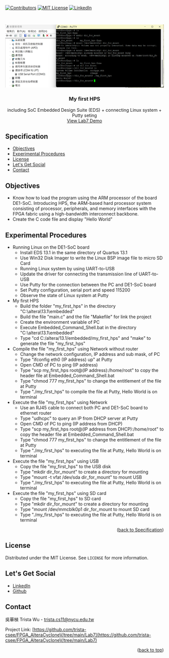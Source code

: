 <a name="readme-top"></a>
<!-- PROJECT SHIELDS -->
[![Contributors][contributors-shield]]()
[![MIT License][license-shield]][license-url]
[![LinkedIn][linkedin-shield]][linkedin-url]

<!-- PROJECT LOGO -->
<br />
<p align="center">
  <a href="https://github.com/trista-csee/FPGA_AlteraCycloneV/tree/main/Lab7">
    <img src="https://github.com/trista-csee/FPGA_AlteraCycloneV/blob/main/images/Lab7-Logo.png" alt="Logo">
  </a>

  <h3 align="center">My first HPS</h3>

  <p align="center">
    including SoC Embedded Design Suite (EDS) + connecting Linux system + Putty seting
    <br />
    <a href="https://github.com/trista-csee/FPGA_AlteraCycloneV/tree/main/LabsDemo/Lab7">View Lab7 Demo</a>
  </p>
</p>


<a name="Spec"></a>
<!-- Specification -->
## Specification

* [Objectives](#objectives)
* [Experimental Procedures](#experimental-procedures)
* [License](#license)
* [Let's Get Social](#lets-get-social)
* [Contact](#contact)


<!-- Objectives -->
## Objectives

* Know how to load the program using the ARM processor of the board DE1-SoC. Introducing HPS, the ARM-based hard processor system consisting of processor, peripherals, and memory interfaces with the FPGA fabric using a high-bandwidth interconnect backbone.
* Create the C code file and display "Hello World"


<!-- Experimental Procedures -->
## Experimental Procedures

* Running Linux on the DE1-SoC board
  * Install EDS 13.1 in the same directory of Quartus 13.1
  * Use Win32 Disk Imager to write the Linux BSP image file to micro SD Card
  * Running Linux system by using UART-to-USB
  * Update the driver for connecting the transmission line of UART-to-USB
  * Use Putty for the connection between the PC and DE1-SoC board
  * Set Putty configuration, serial port and speed 115200
  * Observe the state of Linux system at Putty
* My first HPS
  * Build the folder "my_first_hps" in the directory "C:\altera\13.1\embedded\"
  * Build the file "main.c" and the file "Makefile" for link the project
  * Create the environment variable of PC
  * Execute Embedded_Command_Shell.bat in the directory "C:\altera\13.1\embedded\"
  * Type "cd C:/altera/13.1/embedded/my_first_hps" and "make" to generate the file "my_first_hps"
* Compile the file "my_first_hps" using Network without router 
  * Change the network configuration, IP address and sub mask, of PC
  * Type "ifconfig eth0 (IP address) up" at Putty
  * Open CMD of PC to ping (IP address)
  * Type "scp my_first_hps root@(IP address):/home/root" to copy the header file at Embedded_Command_Shell.bat
  * Type "chmod 777 my_first_hps" to change the entitlement of the file at Putty
  * Type "./my_first_hps" to compile the file at Putty, Hello World is on terminal
* Execute the file "my_first_hps" using Network
  * Use an RJ45 cable to connect both PC and DE1-SoC board to ethernet router
  * Type "udhcpc" to query an IP from DHCP server at Putty
  * Open CMD of PC to ping (IP address from DHCP)
  * Type "scp my_first_hps root@(IP address from DHCP):/home/root" to copy the header file at Embedded_Command_Shell.bat
  * Type "chmod 777 my_first_hps" to change the entitlement of the file at Putty
  * Type "./my_first_hps" to executing the file at Putty, Hello World is on terminal
* Execute the file "my_first_hps" using USB
  * Copy the file "my_first_hps" to the USB disk
  * Type "mkdir dir_for_mount" to create a directory for mounting
  * Type "mount -t vfat /dev/sda dir_for_mount" to mount USB
  * Type "./my_first_hps" to executing the file at Putty, Hello World is on terminal
* Execute the file "my_first_hps" using SD card
  * Copy the file "my_first_hps" to SD card
  * Type "mkdir dir_for_mount" to create a directory for mounting
  * Type "mount /dev/mmcblk0p1 dir_for_mount to mount SD card
  * Type "./my_first_hps" to executing the file at Putty, Hello World is on terminal

<p align="right">(<a href="#Spec">back to Specification</a>)</p>


<!-- LICENSE -->
## License

Distributed under the MIT License. See `LICENSE` for more information.


<!-- LET'S GET SOCIAL -->
## Let's Get Social

* [LinkedIn](https://www.linkedin.com/in/%E8%8F%AF%E6%A5%A8-%E5%90%B3-363252241/)
* [Github](https://github.com/trista-csee)


<!-- CONTACT -->
## Contact

吳華楨 Trista Wu - trista.cs11@nycu.edu.tw

Project Link: [https://github.com/trista-csee/FPGA_AlteraCycloneV/tree/main/Lab7](https://github.com/trista-csee/FPGA_AlteraCycloneV/tree/main/Lab7)

<p align="right">(<a href="#readme-top">back to top</a>)</p>


<!-- MARKDOWN LINKS & IMAGES -->
[contributors-shield]: https://img.shields.io/badge/contributors-1-orange.svg?style=flat-square
[license-shield]: https://img.shields.io/badge/license-MIT-blue.svg?style=flat-square
[license-url]: https://choosealicense.com/licenses/mit
[linkedin-shield]: https://img.shields.io/badge/-LinkedIn-black.svg?style=flat-square&logo=linkedin&colorB=555
[linkedin-url]: https://www.linkedin.com/in/%E8%8F%AF%E6%A5%A8-%E5%90%B3-363252241/
[product-screenshot]: ./images/projects/portfolio.jpg

